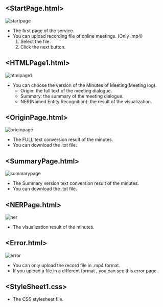 ## <StartPage.html>
![startpage](https://user-images.githubusercontent.com/78493663/108149711-c39d0980-7116-11eb-889e-464304fe19d9.png)
- The first page of the service.
- You can upload recording file of online meetings. (Only .mp4)
    1. Select the file.
    2. Click the next button.   
   

## <HTMLPage1.html>
![htmlpage1](https://user-images.githubusercontent.com/78493663/108149658-aec07600-7116-11eb-9ed6-2fabfbb978cf.png)
- You can choose the version of the Minutes of Meeting(Meeting log).
    - Origin: the full text of the meeting dialogue.
    - Summary: the summary of the meeting dialogue.
    - NER(Named Entity Recognition): the result of the visualization.


## <OriginPage.html>
![originpage](https://user-images.githubusercontent.com/78493663/108149692-bbdd6500-7116-11eb-8d46-af46bf6242c6.png)
- The FULL text conversion result of the minutes.
- You can download the .txt file.



## <SummaryPage.html>
![summarypage](https://user-images.githubusercontent.com/78493663/108149728-ca2b8100-7116-11eb-92af-0039ef1fd12b.png)
- The Summary version text conversion result of the minutes.
- You can download the .txt file.



## <NERPage.html>
![ner](https://user-images.githubusercontent.com/78493663/108149800-e6c7b900-7116-11eb-8588-3a855337ff1c.png)
- The visualization result of the minutes.



## <Error.html>
![error](https://user-images.githubusercontent.com/78493663/108149834-ef1ff400-7116-11eb-9acd-a0191cdf73eb.png)
- You can only upload the record file in .mp4 format.
- If you upload a file in a different format , you can see this error page.  
  
  
  
## <StyleSheet1.css>
- The CSS stylesheet file.
